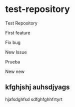 # test-repository
Test Repository

First feature

Fix bug

New Issue

Prueba

New new

kfghjshj auhsdjyags
-------------------

hjafsdghfsd
sdfghfghhfrtyrt
